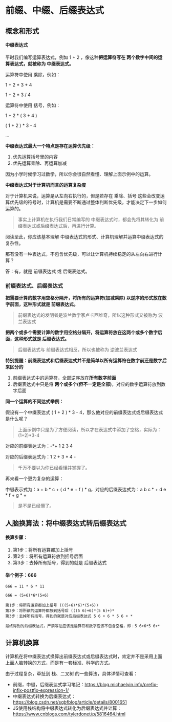 # 前缀、中缀、后缀表达式

## 概念和形式

#### 中缀表达式

平时我们编写运算表达式，例如 1 + 2 ，像这种**把运算符写在 两个数字中间的运算表达式，就被称为 中缀表达式。**

运算符中使用 乘除，例如：

1 + 2 * 3 + 4

1 + 2 * 3 / 4

运算符中使用 括号，例如：

1 + 2 * ( 3 + 4 )

( 1 + 2 ) * 3 - 4

...  

**中缀表达式最大一个特点是存在运算优先级：**

1. 优先运算括号里的内容
2. 优先运算乘除、再运算加减

因为小学时候学习过数学，所以你会很自然看懂、理解上面示例中的运算。

**中缀表达式对于计算机而言的运算复杂度**

对于计算机来说，运算是从左向右执行的，但是若存在 乘除、括号 这些会改变运算优先级的符号时，计算机是需要不断通过整体判断优先级，才能决定下一步如何运算的。

> 事实上计算机在执行我们日常编写的 中缀表达式时，都会先将其转化为 前缀表达式或后缀表达式后，再进行计算。



阅读至此，你应该基本理解 中缀表达式的形式、计算机理解并运算中缀表达式的复杂性。



那有没有一种表达式，不包含优先级，可以让计算机持续稳定的从左向右进行计算？

答：有，就是 前缀表达式 或 后缀表达式。




### 前缀表达式、后缀表达式

**把需要计算的数字用空格分隔开，将所有的运算符(加减乘除) 以逆序的形式放在数字前面，这种形式就是 前缀表达式。**

> 前缀表达式的发明者是波兰数学家卢卡西维奇，所以这种形式又被称为 波兰表达式

**把两个或多个需要计算的数字用空格分隔开，将运算符放在这两个或多个数字后面，这种形式就是 后缀表达式。**

> 后缀表达式与 前缀表达式相反，所以也被称为 逆波兰表达式



**特别提醒：前缀表达式和后缀表达式并不是简单以所有运算符在数字前还是数字后来区分的**

1. 前缀表达式中的运算符，全部逆序放在**所有数字前面**
2. 后缀表达式中只是将 **两个或多个(但不一定是全部)**，对应的数字运算符放到数字后面



**同一个运算的不同达式举例：**

假设有一个中缀表达式 ( 1 + 2 ) * 3 - 4，那么他对应的前缀表达式或后缀表达式是什么呢？

> 上面示例中只是为了方便阅读，所以才在表达式中添加了空格，实际为：(1+2)*3-4

对应的前缀表达式为：-*+ 1 2 3 4

对应的后缀表达式为：1 2 + 3 * 4 - 

> 千万不要以为你已经看懂并掌握了。

再来看一个更为复杂的运算：

中缀表示式为：a + b * c + ( d * e + f ) * g，对应的后缀表达式为：a b c * + d e * f + g * +

> 是不是已经懵了。



## 人脑换算法：将中缀表达式转后缀表达式

#### 换算步骤：

1. 第1步：将所有运算都加上括号
2. 第2步：将所有运算符放到括号后面
3. 第3步：去掉所有括号，得到的就是 后缀表达式



#### 举个例子：666

```
666 = 11 * 6 * 11

666 = (5+6)*6*(5+6)

第1步：将所有运算都加上括号 (((5+6)*6)*(5+6))
第2步：将所欲的运算符都放到括号后 (((5 6)+6)*(5 6)+)*
第3步：去掉所有括号，得到的就是对应后缀表达式 5 6 + 6 * 5 6 + *

最终得到的后缀表达式，严禁写法应该是运算符和数字应该不包含空格，即：5 6+6*5 6+*
```



## 计算机换算

计算机在将中缀表达式换算出前缀表达式或后缀表达式时，肯定并不是采用上面 上面人脑转换的方式，而是有一套标准、科学的方式。

由于过程复杂，牵扯到 栈、二叉树 的一些算法，具体详情可查看：

* 前缀，中缀，后缀表达式学习笔记：https://blog.michaelyin.info/prefix-infix-postfix-expression-1/
* 中缀表达式转换为后缀表达式：https://blog.csdn.net/sgbfblog/article/details/8001651
* JS使用栈结构将中缀表达式转化为后缀表达式并计算：https://www.cnblogs.com/tylerdonet/p/5816464.html

